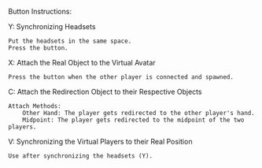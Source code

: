 Button Instructions:

Y: Synchronizing Headsets

    Put the headsets in the same space.
    Press the button.

X: Attach the Real Object to the Virtual Avatar

    Press the button when the other player is connected and spawned.

C: Attach the Redirection Object to their Respective Objects

    Attach Methods:
        Other Hand: The player gets redirected to the other player's hand.
        Midpoint: The player gets redirected to the midpoint of the two players.

V: Synchronizing the Virtual Players to their Real Position

    Use after synchronizing the headsets (Y).